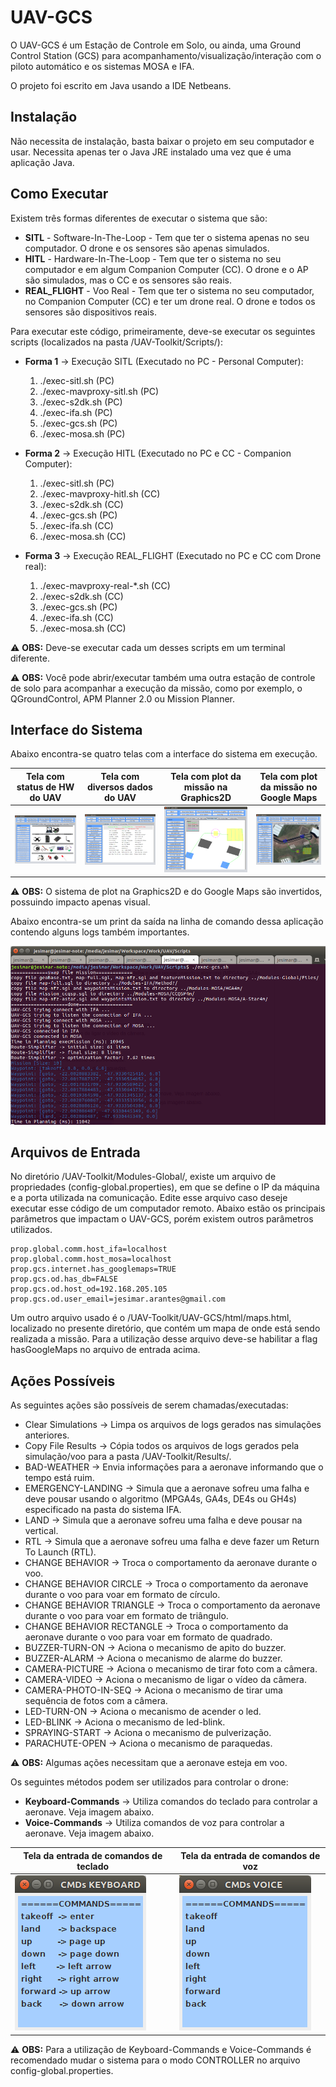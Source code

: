 # UAV-GCS

O UAV-GCS é um Estação de Controle em Solo, ou ainda, uma Ground Control Station (GCS) para acompanhamento/visualização/interação com o piloto automático e os sistemas MOSA e IFA.

O projeto foi escrito em Java usando a IDE Netbeans.

## Instalação

Não necessita de instalação, basta baixar o projeto em seu computador e usar. 
Necessita apenas ter o Java JRE instalado uma vez que é uma aplicação Java.

## Como Executar

Existem três formas diferentes de executar o sistema que são: 

* **SITL** - Software-In-The-Loop - Tem que ter o sistema apenas no seu computador. O drone e os sensores são apenas simulados.
* **HITL** - Hardware-In-The-Loop - Tem que ter o sistema no seu computador e em algum Companion Computer (CC). O drone e o AP são simulados, mas o CC e os sensores são reais.
* **REAL_FLIGHT** - Voo Real - Tem que ter o sistema no seu computador, no Companion Computer (CC) e ter um drone real. O drone e todos os sensores são dispositivos reais.

Para executar este código, primeiramente, deve-se executar os seguintes scripts (localizados na pasta /UAV-Toolkit/Scripts/):

* **Forma 1** -> Execução SITL (Executado no PC - Personal Computer):

   1. ./exec-sitl.sh                  (PC)
   2. ./exec-mavproxy-sitl.sh         (PC)
   3. ./exec-s2dk.sh                  (PC)
   4. ./exec-ifa.sh                   (PC)
   5. ./exec-gcs.sh                   (PC)
   6. ./exec-mosa.sh                  (PC)

* **Forma 2** -> Execução HITL (Executado no PC e CC - Companion Computer):

   1. ./exec-sitl.sh                  (PC)
   2. ./exec-mavproxy-hitl.sh         (CC)
   3. ./exec-s2dk.sh                  (CC)
   4. ./exec-gcs.sh                   (PC)
   5. ./exec-ifa.sh                   (CC)
   6. ./exec-mosa.sh                  (CC)

* **Forma 3** -> Execução REAL_FLIGHT (Executado no PC e CC com Drone real):

   1. ./exec-mavproxy-real-*.sh       (CC)
   2. ./exec-s2dk.sh                  (CC)
   3. ./exec-gcs.sh                   (PC)
   4. ./exec-ifa.sh                   (CC)
   5. ./exec-mosa.sh                  (CC)

:warning: **OBS:** Deve-se executar cada um desses scripts em um terminal diferente.

:warning: **OBS:** Você pode abrir/executar também uma outra estação de controle de solo para acompanhar a execução da missão, como por exemplo, o QGroundControl, APM Planner 2.0 ou Mission Planner.

## Interface do Sistema

Abaixo encontra-se quatro telas com a interface do sistema em execução.

| Tela com status de HW do UAV         | Tela com diversos dados do UAV       | Tela com plot da missão na Graphics2D | Tela com plot da missão no Google Maps |
|--------------------------------------|--------------------------------------|---------------------------------------|----------------------------------------|
| ![](../Figures/uav-gcs4.png)         | ![](../Figures/uav-gcs1.png)         | ![](../Figures/uav-gcs2.png)          | ![](../Figures/uav-gcs3.png)           |

:warning: **OBS:** O sistema de plot na Graphics2D e do Google Maps são invertidos, possuindo impacto apenas visual.

Abaixo encontra-se um print da saída na linha de comando dessa aplicação contendo alguns logs também importantes.

![](../Figures/uav-gcs0.png)

## Arquivos de Entrada

No diretório /UAV-Toolkit/Modules-Global/, existe um arquivo de propriedades (config-global.properties), em que se define o IP da máquina e a porta utilizada na comunicação.
Edite esse arquivo caso deseje executar esse código de um computador remoto. Abaixo estão os principais parâmetros que impactam o UAV-GCS, porém existem outros parâmetros utilizados.

```
prop.global.comm.host_ifa=localhost
prop.global.comm.host_mosa=localhost
prop.gcs.internet.has_googlemaps=TRUE
prop.gcs.od.has_db=FALSE
prop.gcs.od.host_od=192.168.205.105
prop.gcs.od.user_email=jesimar.arantes@gmail.com
```

Um outro arquivo usado é o /UAV-Toolkit/UAV-GCS/html/maps.html, localizado no presente diretório, que contém um mapa de onde está sendo realizada a missão. 
Para a utilização desse arquivo deve-se habilitar a flag hasGoogleMaps no arquivo de entrada acima.

## Ações Possíveis

As seguintes ações são possíveis de serem chamadas/executadas:

* Clear Simulations -> Limpa os arquivos de logs gerados nas simulações anteriores.
* Copy File Results -> Cópia todos os arquivos de logs gerados pela simulação/voo para a pasta /UAV-Toolkit/Results/.
* BAD-WEATHER -> Envia informações para a aeronave informando que o tempo está ruim.
* EMERGENCY-LANDING -> Simula que a aeronave sofreu uma falha e deve pousar usando o algoritmo (MPGA4s, GA4s, DE4s ou GH4s) especificado na pasta do sistema IFA.
* LAND -> Simula que a aeronave sofreu uma falha e deve pousar na vertical.
* RTL -> Simula que a aeronave sofreu uma falha e deve fazer um Return To Launch (RTL).
* CHANGE BEHAVIOR -> Troca o comportamento da aeronave durante o voo.
* CHANGE BEHAVIOR CIRCLE -> Troca o comportamento da aeronave durante o voo para voar em formato de círculo.
* CHANGE BEHAVIOR TRIANGLE -> Troca o comportamento da aeronave durante o voo para voar em formato de triângulo.
* CHANGE BEHAVIOR RECTANGLE -> Troca o comportamento da aeronave durante o voo para voar em formato de quadrado.
* BUZZER-TURN-ON -> Aciona o mecanismo de apito do buzzer.
* BUZZER-ALARM -> Aciona o mecanismo de alarme do buzzer.
* CAMERA-PICTURE -> Aciona o mecanismo de tirar foto com a câmera.
* CAMERA-VIDEO -> Aciona o mecanismo de ligar o vídeo da câmera.
* CAMERA-PHOTO-IN-SEQ -> Aciona o mecanismo de tirar uma sequência de fotos com a câmera.
* LED-TURN-ON -> Aciona o mecanismo de acender o led.
* LED-BLINK -> Aciona o mecanismo de led-blink.
* SPRAYING-START -> Aciona o mecanismo de pulverização.
* PARACHUTE-OPEN -> Aciona o mecanismo de paraquedas.

:warning: **OBS:** Algumas ações necessitam que a aeronave esteja em voo.

Os seguintes métodos podem ser utilizados para controlar o drone:

* **Keyboard-Commands** -> Utiliza comandos do teclado para controlar a aeronave. Veja imagem abaixo.
* **Voice-Commands** -> Utiliza comandos de voz para controlar a aeronave. Veja imagem abaixo.

| Tela da entrada de comandos de teclado | Tela da entrada de comandos de voz  |
|----------------------------------------|-------------------------------------|
| ![](../Figures/keyboard-commands.png)  |  ![](../Figures/voice-commands.png) |

:warning: **OBS:** Para a utilização de Keyboard-Commands e Voice-Commands é recomendado mudar o sistema para o modo CONTROLLER no arquivo config-global.properties.
